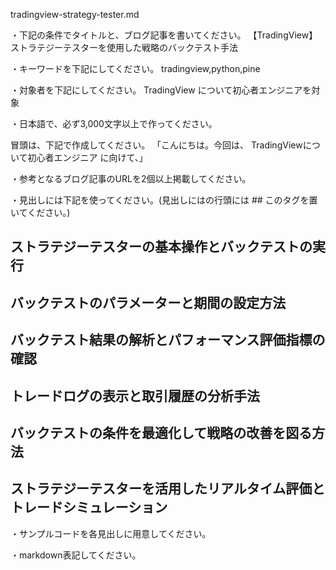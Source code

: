 tradingview-strategy-tester.md

・下記の条件でタイトルと、ブログ記事を書いてください。
【TradingView】ストラテジーテスターを使用した戦略のバックテスト手法

・キーワードを下記にしてください。
tradingview,python,pine

・対象者を下記にしてください。
  TradingView について初心者エンジニアを対象


・日本語で、必ず3,000文字以上で作ってください。

冒頭は、下記で作成してください。
「こんにちは。今回は、
TradingViewについて初心者エンジニア
に向けて、」

・参考となるブログ記事のURLを2個以上掲載してください。

・見出しには下記を使ってください。(見出しにはの行頭には ## このタグを置いてください。)
## ストラテジーテスターの基本操作とバックテストの実行
## バックテストのパラメーターと期間の設定方法
## バックテスト結果の解析とパフォーマンス評価指標の確認
## トレードログの表示と取引履歴の分析手法
## バックテストの条件を最適化して戦略の改善を図る方法
## ストラテジーテスターを活用したリアルタイム評価とトレードシミュレーション

・サンプルコードを各見出しに用意してください。

・markdown表記してください。

